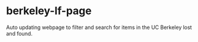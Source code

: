 # berkeley-lf-page
Auto updating webpage to filter and search for items in the UC Berkeley lost and found.
